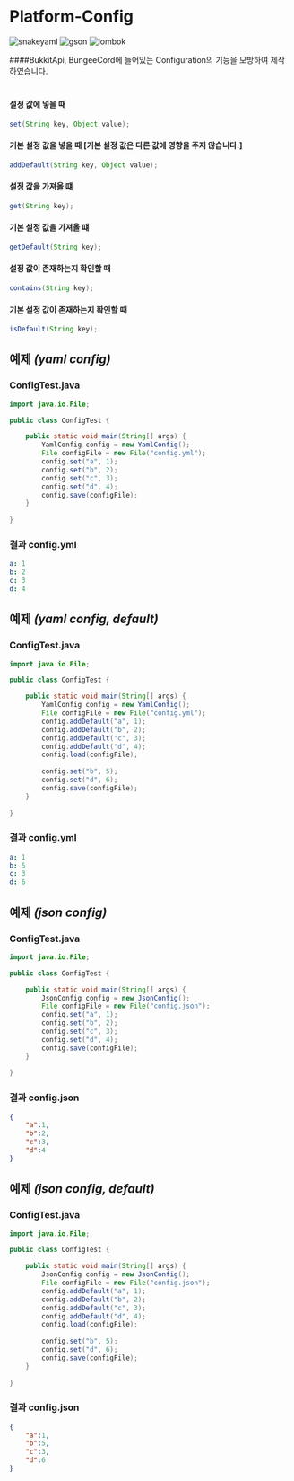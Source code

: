 # Platform-Config
![snakeyaml](https://img.shields.io/badge/snakeyaml-1.30-GREEN?style=for-the-badge)
![gson](https://img.shields.io/badge/gson-2.9.0-GREEN?style=for-the-badge)
![lombok](https://img.shields.io/badge/lombok-1.18.24-GREEN?style=for-the-badge)

####BukkitApi, BungeeCord에 들어있는 Configuration의 기능을 모방하여 제작하였습니다.
#
#### 설정 값에 넣을 때
``` Java
set(String key, Object value);
```
#### 기본 설정 값을 넣을 때 [기본 설정 값은 다른 값에 영향을 주지 않습니다.]
``` Java
addDefault(String key, Object value);
```
#### 설정 값을 가져올 떄
``` Java
get(String key);
```
#### 기본 설정 값을 가져올 떄
``` Java
getDefault(String key);
```
#### 설정 값이 존재하는지 확인할 때
``` Java
contains(String key);
```
#### 기본 설정 값이 존재하는지 확인할 때
``` Java
isDefault(String key);
```
###
## 예제 _(yaml config)_
### ConfigTest.java
``` Java
import java.io.File;

public class ConfigTest {

    public static void main(String[] args) {
        YamlConfig config = new YamlConfig();
        File configFile = new File("config.yml");
        config.set("a", 1);
        config.set("b", 2);
        config.set("c", 3);
        config.set("d", 4);
        config.save(configFile);
    }
    
}
```
### 결과 config.yml
``` yaml
a: 1
b: 2
c: 3
d: 4
```
###
## 예제 _(yaml config, default)_
### ConfigTest.java
``` Java
import java.io.File;

public class ConfigTest {

    public static void main(String[] args) {
        YamlConfig config = new YamlConfig();
        File configFile = new File("config.yml");
        config.addDefault("a", 1);
        config.addDefault("b", 2);
        config.addDefault("c", 3);
        config.addDefault("d", 4);
        config.load(configFile);
        
        config.set("b", 5);
        config.set("d", 6);
        config.save(configFile);
    }
    
}
```
### 결과 config.yml
``` yaml
a: 1
b: 5
c: 3
d: 6
```
###
## 예제 _(json config)_
### ConfigTest.java
``` Java
import java.io.File;

public class ConfigTest {

    public static void main(String[] args) {
        JsonConfig config = new JsonConfig();
        File configFile = new File("config.json");
        config.set("a", 1);
        config.set("b", 2);
        config.set("c", 3);
        config.set("d", 4);
        config.save(configFile);
    }
    
}
```
### 결과 config.json
``` json
{
    "a":1,
    "b":2,
    "c":3,
    "d":4
}
```
###
## 예제 _(json config, default)_
### ConfigTest.java
``` Java
import java.io.File;

public class ConfigTest {

    public static void main(String[] args) {
        JsonConfig config = new JsonConfig();
        File configFile = new File("config.json");
        config.addDefault("a", 1);
        config.addDefault("b", 2);
        config.addDefault("c", 3);
        config.addDefault("d", 4);
        config.load(configFile);
        
        config.set("b", 5);
        config.set("d", 6);
        config.save(configFile);
    }
    
}
```
### 결과 config.json
``` json
{
    "a":1,
    "b":5,
    "c":3,
    "d":6
}
```
